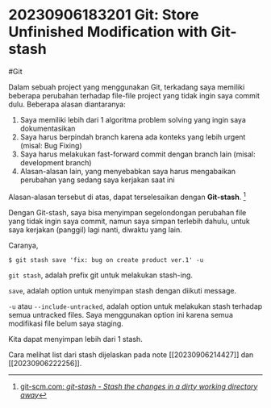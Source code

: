 # 20230906183201 Git: Store Unfinished Modification with Git-stash

#Git

Dalam sebuah project yang menggunakan Git, terkadang saya memiliki beberapa perubahan terhadap file-file project yang tidak ingin saya commit dulu. Beberapa alasan diantaranya:

1. Saya memiliki lebih dari 1 algoritma problem solving yang ingin saya dokumentasikan
1. Saya harus berpindah branch karena ada konteks yang lebih urgent (misal: Bug Fixing)
1. Saya harus melakukan fast-forward commit dengan branch lain (misal: development branch)
1. Alasan-alasan lain, yang menyebabkan saya harus mengabaikan perubahan yang sedang saya kerjakan saat ini

Alasan-alasan tersebut di atas, dapat terselesaikan dengan **Git-stash**. [^1]

Dengan Git-stash, saya bisa menyimpan segelondongan perubahan file yang tidak ingin saya commit, namun saya simpan terlebih dahulu, untuk saya kerjakan (panggil) lagi nanti, diwaktu yang lain.

Caranya,

```terminal
$ git stash save 'fix: bug on create product ver.1' -u
```

`git stash`, adalah prefix git untuk melakukan stash-ing.

`save`, adalah option untuk menyimpan stash dengan diikuti message.

`-u` atau `--include-untracked`, adalah option untuk melakukan stash terhadap semua untracked files. Saya menggunakan option ini karena semua modifikasi file belum saya staging.

Kita dapat menyimpan lebih dari 1 stash.

Cara melihat list dari stash dijelaskan pada note [[20230906214427]] dan [[20230906222256]].


[^1]: [git-scm.com: _git-stash - Stash the changes in a dirty working directory away_](https://www.git-scm.com/docs/git-stash)
